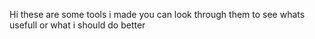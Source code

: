 Hi these are some tools i made you can look through them to see whats usefull or what i should do better

